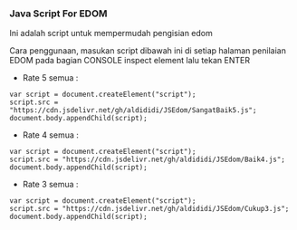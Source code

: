 ### Java Script For EDOM
Ini adalah script untuk mempermudah pengisian edom

Cara penggunaan, masukan script dibawah ini di setiap halaman penilaian EDOM pada bagian CONSOLE inspect element lalu tekan ENTER

* Rate 5 semua :  
``` 
var script = document.createElement("script");
script.src = "https://cdn.jsdelivr.net/gh/aldididi/JSEdom/SangatBaik5.js";
document.body.appendChild(script);
```

* Rate 4 semua :
```
var script = document.createElement("script");
script.src = "https://cdn.jsdelivr.net/gh/aldididi/JSEdom/Baik4.js";
document.body.appendChild(script);
```

* Rate 3 semua :
```
var script = document.createElement("script");
script.src = "https://cdn.jsdelivr.net/gh/aldididi/JSEdom/Cukup3.js";
document.body.appendChild(script);
```
